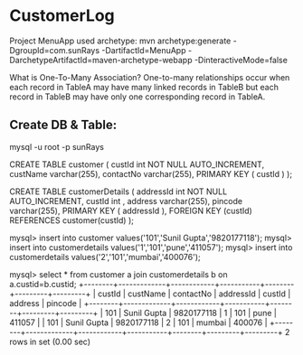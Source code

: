 CustomerLog
===========

Project MenuApp used archetype:
mvn archetype:generate -DgroupId=com.sunRays -DartifactId=MenuApp -DarchetypeArtifactId=maven-archetype-webapp -DinteractiveMode=false

What is One-To-Many Association?
One-to-many relationships occur when each record in TableA may have many linked records in TableB but each record in TableB may have only one corresponding record in TableA.


Create DB & Table:
---------------------
mysql -u root -p sunRays <Enter>

CREATE TABLE customer
(
custId int NOT NULL AUTO_INCREMENT,
custName varchar(255),
contactNo varchar(255),
PRIMARY KEY ( custId )
);

CREATE TABLE customerDetails
(
addressId int NOT NULL AUTO_INCREMENT,
custId int ,
address varchar(255),
pincode varchar(255),
PRIMARY KEY ( addressId ),
FOREIGN KEY (custId) REFERENCES customer(custId)
);


mysql> insert into customer values('101','Sunil Gupta','9820177118');
mysql> insert into customerdetails values('1','101','pune','411057');
mysql> insert into customerdetails values('2','101','mumbai','400076');

mysql> select * from customer a join customerdetails b on a.custid=b.custid;
+--------+-------------+------------+-----------+--------+---------+---------+
| custId | custName    | contactNo  | addressId | custId | address | pincode |
+--------+-------------+------------+-----------+--------+---------+---------+
|    101 | Sunil Gupta | 9820177118 |         1 |    101 | pune    | 411057  |
|    101 | Sunil Gupta | 9820177118 |         2 |    101 | mumbai  | 400076  |
+--------+-------------+------------+-----------+--------+---------+---------+
2 rows in set (0.00 sec)